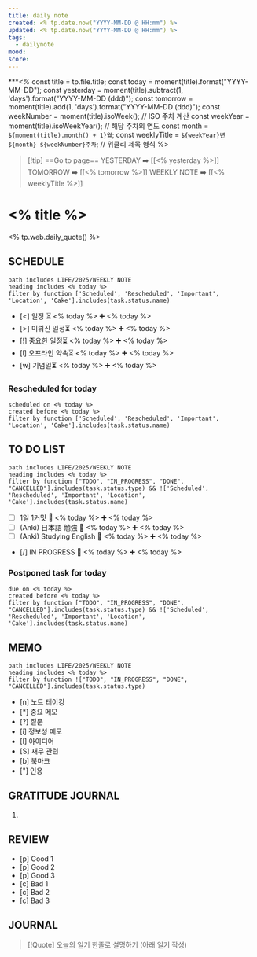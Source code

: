 ```yaml
---
title: daily note
created: <% tp.date.now("YYYY-MM-DD @ HH:mm") %>
updated: <% tp.date.now("YYYY-MM-DD @ HH:mm") %>
tags:
  - dailynote
mood: 
score:
---
```

****<%*
const title = tp.file.title;
const today = moment(title).format("YYYY-MM-DD");
const yesterday = moment(title).subtract(1, 'days').format("YYYY-MM-DD (ddd)");
const tomorrow = moment(title).add(1, 'days').format("YYYY-MM-DD (ddd)");
const weekNumber = moment(title).isoWeek(); // ISO 주차 계산
const weekYear = moment(title).isoWeekYear(); // 해당 주차의 연도
const month = `${moment(title).month() + 1}월`;
const weeklyTitle = `${weekYear}년 ${month} ${weekNumber}주차`; // 위클리 제목 형식
%>
> [!tip] ==Go to page==
YESTERDAY ➡️ [[<% yesterday %>]]
TOMORROW ➡️ [[<% tomorrow %>]]
WEEKLY NOTE ➡️ [[<% weeklyTitle %>]]

# <% title %>
<% tp.web.daily_quote() %>

## SCHEDULE
```tasks
path includes LIFE/2025/WEEKLY NOTE
heading includes <% today %>
filter by function ['Scheduled', 'Rescheduled', 'Important', 'Location', 'Cake'].includes(task.status.name)
```
- [<] 일정 ⏳ <% today %> ➕ <% today %>
- [>] 미뤄진 일정⏳ <% today %> ➕ <% today %>
- [!] 중요한 일정⏳ <% today %> ➕ <% today %>
- [l] 오프라인 약속⏳ <% today %> ➕ <% today %>
- [w] 기념일⏳ <% today %> ➕ <% today %>
### Rescheduled for today
```tasks
scheduled on <% today %>
created before <% today %>
filter by function ['Scheduled', 'Rescheduled', 'Important', 'Location', 'Cake'].includes(task.status.name)
```


## TO DO LIST
```tasks
path includes LIFE/2025/WEEKLY NOTE
heading includes <% today %>
filter by function ["TODO", "IN_PROGRESS", "DONE", "CANCELLED"].includes(task.status.type) && !['Scheduled', 'Rescheduled', 'Important', 'Location', 'Cake'].includes(task.status.name)
```
- [ ] 1일 1커밋 📅 <% today %> ➕ <% today %>
- [ ] (Anki) 日本語 勉強 📅 <% today %> ➕ <% today %>
- [ ] (Anki) Studying English 📅 <% today %> ➕ <% today %>
- [/] IN PROGRESS 📅 <% today %> ➕ <% today %>
### Postponed task for today
```tasks
due on <% today %>
created before <% today %>
filter by function ["TODO", "IN_PROGRESS", "DONE", "CANCELLED"].includes(task.status.type) && !['Scheduled', 'Rescheduled', 'Important', 'Location', 'Cake'].includes(task.status.name)
```


## MEMO
```tasks
path includes LIFE/2025/WEEKLY NOTE
heading includes <% today %>
filter by function !["TODO", "IN_PROGRESS", "DONE", "CANCELLED"].includes(task.status.type)
```
- [n] 노트 테이킹
- [*] 중요 메모
- [?] 질문
- [i] 정보성 메모
- [I] 아이디어
- [S] 재무 관련
- [b] 북마크
- ["] 인용

## GRATITUDE JOURNAL
1. 

## REVIEW
- [p] Good 1
- [p] Good 2
- [p] Good 3
- [c] Bad 1
- [c] Bad 2
- [c] Bad 3

## JOURNAL
> [!Quote] 오늘의 일기 한줄로 설명하기 (아래 일기 작성)
> 